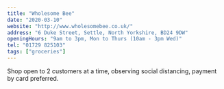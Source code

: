 ```yaml
---
title: "Wholesome Bee"
date: "2020-03-10"
website: "http://www.wholesomebee.co.uk/"
address: "6 Duke Street, Settle, North Yorkshire, BD24 9DW"
openingHours: "9am to 3pm, Mon to Thurs (10am - 3pm Wed)"
tel: "01729 825103"
tags: ["groceries"]
---
```


Shop open to 2 customers at a time, observing social distancing, payment by card preferred.
